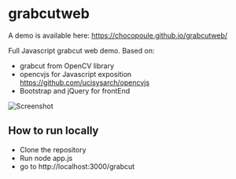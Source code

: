 # grabcutweb

A demo is available here:
https://chocopoule.github.io/grabcutweb/

Full Javascript grabcut web demo. Based on:
* grabcut from OpenCV library
* opencvjs for Javascript exposition https://github.com/ucisysarch/opencvjs
* Bootstrap and jQuery for frontEnd

![Screenshot](screenshot.png)


## How to run locally
- Clone the repository
- Run node app.js
- go to http://localhost:3000/grabcut
